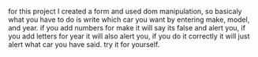 for this project I created a form and used dom manipulation, so basicaly what you have to do is write which car you want by entering make, model, and year. if you add numbers for make it will say its false and alert you, if you add letters for year it will also alert you, if you do it correctly it will just alert what car you have said. try it for yourself.
